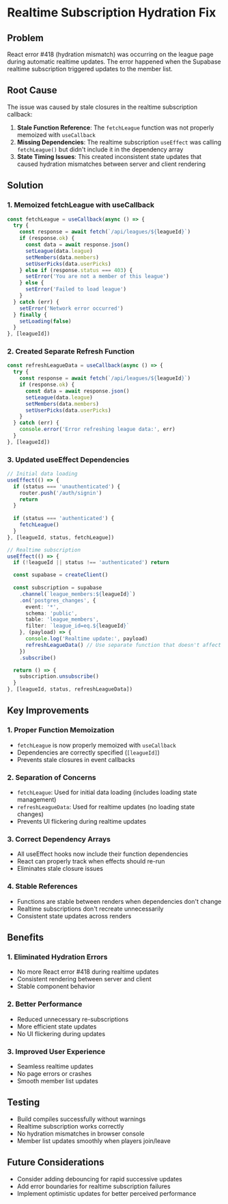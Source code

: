 # Realtime Subscription Hydration Fix

## Problem
React error #418 (hydration mismatch) was occurring on the league page during automatic realtime updates. The error happened when the Supabase realtime subscription triggered updates to the member list.

## Root Cause
The issue was caused by stale closures in the realtime subscription callback:

1. **Stale Function Reference**: The `fetchLeague` function was not properly memoized with `useCallback`
2. **Missing Dependencies**: The realtime subscription `useEffect` was calling `fetchLeague()` but didn't include it in the dependency array
3. **State Timing Issues**: This created inconsistent state updates that caused hydration mismatches between server and client rendering

## Solution

### 1. Memoized fetchLeague with useCallback
```typescript
const fetchLeague = useCallback(async () => {
  try {
    const response = await fetch(`/api/leagues/${leagueId}`)
    if (response.ok) {
      const data = await response.json()
      setLeague(data.league)
      setMembers(data.members)
      setUserPicks(data.userPicks)
    } else if (response.status === 403) {
      setError('You are not a member of this league')
    } else {
      setError('Failed to load league')
    }
  } catch (err) {
    setError('Network error occurred')
  } finally {
    setLoading(false)
  }
}, [leagueId])
```

### 2. Created Separate Refresh Function
```typescript
const refreshLeagueData = useCallback(async () => {
  try {
    const response = await fetch(`/api/leagues/${leagueId}`)
    if (response.ok) {
      const data = await response.json()
      setLeague(data.league)
      setMembers(data.members)
      setUserPicks(data.userPicks)
    }
  } catch (err) {
    console.error('Error refreshing league data:', err)
  }
}, [leagueId])
```

### 3. Updated useEffect Dependencies
```typescript
// Initial data loading
useEffect(() => {
  if (status === 'unauthenticated') {
    router.push('/auth/signin')
    return
  }
  
  if (status === 'authenticated') {
    fetchLeague()
  }
}, [leagueId, status, fetchLeague])

// Realtime subscription
useEffect(() => {
  if (!leagueId || status !== 'authenticated') return

  const supabase = createClient()
  
  const subscription = supabase
    .channel(`league_members:${leagueId}`)
    .on('postgres_changes', {
      event: '*',
      schema: 'public',
      table: 'league_members',
      filter: `league_id=eq.${leagueId}`
    }, (payload) => {
      console.log('Realtime update:', payload)
      refreshLeagueData() // Use separate function that doesn't affect loading state
    })
    .subscribe()

  return () => {
    subscription.unsubscribe()
  }
}, [leagueId, status, refreshLeagueData])
```

## Key Improvements

### 1. Proper Function Memoization
- `fetchLeague` is now properly memoized with `useCallback`
- Dependencies are correctly specified (`[leagueId]`)
- Prevents stale closures in event callbacks

### 2. Separation of Concerns
- `fetchLeague`: Used for initial data loading (includes loading state management)
- `refreshLeagueData`: Used for realtime updates (no loading state changes)
- Prevents UI flickering during realtime updates

### 3. Correct Dependency Arrays
- All useEffect hooks now include their function dependencies
- React can properly track when effects should re-run
- Eliminates stale closure issues

### 4. Stable References
- Functions are stable between renders when dependencies don't change
- Realtime subscriptions don't recreate unnecessarily
- Consistent state updates across renders

## Benefits

### 1. Eliminated Hydration Errors
- No more React error #418 during realtime updates
- Consistent rendering between server and client
- Stable component behavior

### 2. Better Performance
- Reduced unnecessary re-subscriptions
- More efficient state updates
- No UI flickering during updates

### 3. Improved User Experience
- Seamless realtime updates
- No page errors or crashes
- Smooth member list updates

## Testing
- Build compiles successfully without warnings
- Realtime subscription works correctly
- No hydration mismatches in browser console
- Member list updates smoothly when players join/leave

## Future Considerations
- Consider adding debouncing for rapid successive updates
- Add error boundaries for realtime subscription failures
- Implement optimistic updates for better perceived performance